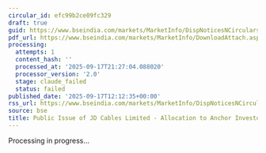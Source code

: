 ```yaml
---
circular_id: efc99b2ce09fc329
draft: true
guid: https://www.bseindia.com/markets/MarketInfo/DispNoticesNCirculars.aspx?Noticeid={43662135-C5B8-4DB4-8CAE-16D79EE598E7}&noticeno=20250917-23&dt=09/17/2025&icount=23&totcount=57&flag=0
pdf_url: https://www.bseindia.com/markets/MarketInfo/DownloadAttach.aspx?id=20250917-23&attachedId=46dbc206-efc1-46f6-8d77-f0c2c3b9b89e
processing:
  attempts: 1
  content_hash: ''
  processed_at: '2025-09-17T21:27:04.088020'
  processor_version: '2.0'
  stage: claude_failed
  status: failed
published_date: '2025-09-17T12:12:35+00:00'
rss_url: https://www.bseindia.com/markets/MarketInfo/DispNoticesNCirculars.aspx?Noticeid={43662135-C5B8-4DB4-8CAE-16D79EE598E7}&noticeno=20250917-23&dt=09/17/2025&icount=23&totcount=57&flag=0
source: bse
title: Public Issue of JD Cables Limited - Allocation to Anchor Investors
---
```


Processing in progress...
